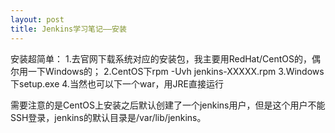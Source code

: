 ```yaml
---
layout: post
title: Jenkins学习笔记——安装
---
```


安装超简单：
1.去官网下载系统对应的安装包，我主要用RedHat/CentOS的，偶尔用一下Windows的；
2.CentOS下rpm -Uvh jenkins-XXXXX.rpm
3.Windows下setup.exe
4.当然也可以下一个war，用JRE直接运行

需要注意的是CentOS上安装之后默认创建了一个jenkins用户，但是这个用户不能SSH登录，jenkins的默认目录是/var/lib/jenkins。
